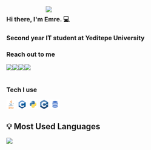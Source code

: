 <img src="https://media.giphy.com/media/qgQUggAC3Pfv687qPC/giphy.gif"  align="right" width="400">

### Hi there, I'm Emre. :computer:

### Second year IT student at Yeditepe University 

### Reach out to me

<div align="center">
  <a href="mailto:emretanrkulu0@gmail.com">
    <img
      src="https://img.shields.io/badge/e‑mail-D14836.svg?style=for-the-badge&logo=GMail&logoColor=white" align="left"
    />
  </a>
  <a href="https://www.linkedin.com/in/emre-zeki-tanrikulu-9887ab207/">
    <img
      src="https://img.shields.io/badge/LinkedIn-0077B5?style=for-the-badge&logo=linkedin&logoColor=white" align="left"
    />
  </a>
   <a href="https://www.instagram.com/emretanrkulu9/">
    <img
      src="https://img.shields.io/badge/instagram-E4405F.svg?style=for-the-badge&logo=instagram&logoColor=white" align="left"
    />
  </a>
  <a href="https://twitter.com/emretnrkl9">
    <img
      src="https://img.shields.io/badge/Twitter-1DA1F2?style=for-the-badge&logo=twitter&logoColor=white" align="left"
    />
  </a>
</div>

<br />
<br />



### Tech I use
<img src="https://raw.githubusercontent.com/github/explore/5b3600551e122a3277c2c5368af2ad5725ffa9a1/topics/java/java.png" width="25" height="25">
<img src="https://raw.githubusercontent.com/github/explore/f3e22f0dca2be955676bc70d6214b95b13354ee8/topics/c/c.png" width="25" height="25">
<img src="https://raw.githubusercontent.com/github/explore/80688e429a7d4ef2fca1e82350fe8e3517d3494d/topics/python/python.png" width="25" height="25">
<img src="https://raw.githubusercontent.com/github/explore/180320cffc25f4ed1bbdfd33d4db3a66eeeeb358/topics/cpp/cpp.png" width="25" height="25">
<img src="https://raw.githubusercontent.com/github/explore/80688e429a7d4ef2fca1e82350fe8e3517d3494d/topics/sql/sql.png" width="25" height="25">

<br />

## <summary>:bulb:  Most Used Languages</summary>
<img src="https://github-readme-stats.vercel.app/api/top-langs/?username=emretan9&layout=compact" >






